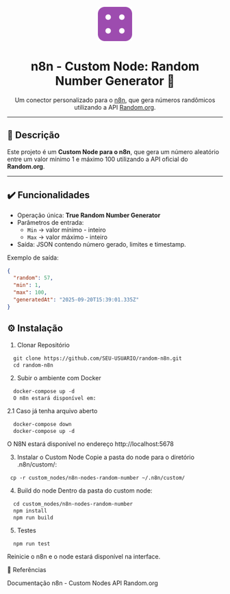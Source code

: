 <p align="center">
  <img src="./custom_nodes/n8n-nodes-random-number/dist/RandomNumber.svg" width="80"/>
</p>

<h1 align="center">n8n - Custom Node: Random Number Generator 🎲</h1>

<p align="center">
  Um conector personalizado para o <a href="https://n8n.io">n8n</a>, que gera números randômicos
  utilizando a API <a href="https://www.random.org/">Random.org</a>.
</p>

---

## 🤖 Descrição
Este projeto é um **Custom Node para o n8n**, que gera um número aleatório entre um valor mínimo 1 e máximo 100 utilizando a API oficial do **Random.org**.

---

## ✔️ Funcionalidades
- Operação única: **True Random Number Generator**  
- Parâmetros de entrada:
  - `Min` → valor mínimo - inteiro
  - `Max` → valor máximo - inteiro
- Saída: JSON contendo número gerado, limites e timestamp.  

Exemplo de saída:
```json
{
  "random": 57,
  "min": 1,
  "max": 100,
  "generatedAt": "2025-09-20T15:39:01.335Z"
}
```

## ⚙️ Instalação
1. Clonar Repositório
```terminal
  git clone https://github.com/SEU-USUARIO/random-n8n.git
  cd random-n8n
```

2. Subir o ambiente com Docker
```terminal
  docker-compose up -d
  O n8n estará disponível em:
```
2.1 Caso já tenha arquivo aberto
```terminal
  docker-compose down
  docker-compose up -d
```
O N8N estará disponível no endereço
http://localhost:5678

3. Instalar o Custom Node
Copie a pasta do node para o diretório .n8n/custom/:
```terminal
 cp -r custom_nodes/n8n-nodes-random-number ~/.n8n/custom/
```

4. Build do node
Dentro da pasta do custom node:

```terminal
  cd custom_nodes/n8n-nodes-random-number
  npm install
  npm run build
```
5. Testes

```terminal
  npm run test
```

Reinicie o n8n e o node estará disponível na interface.

📖 Referências

Documentação n8n - Custom Nodes
API Random.org